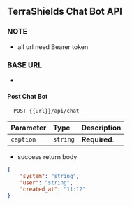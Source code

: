 ## TerraShields Chat Bot API

### NOTE

- all url need Bearer token

### BASE URL

- 

#### Post Chat Bot

```http
  POST {{url}}/api/chat
```

| Parameter | Type     | Description   |
| :-------- | :------- | :------------ |
| `caption` | `string` | **Required**. |

- success return body

```json
{
	"system": "string",
	"user": "string",
	"created_at": "11:12"
}
```
